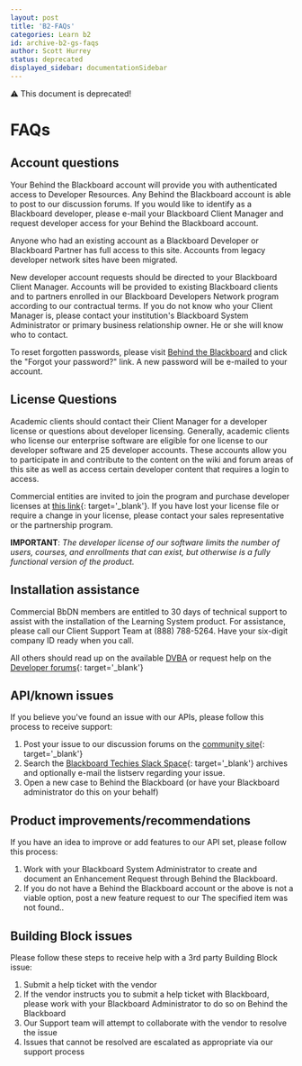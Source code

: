 ```yaml
---
layout: post
title: 'B2-FAQs'
categories: Learn b2
id: archive-b2-gs-faqs
author: Scott Hurrey
status: deprecated
displayed_sidebar: documentationSidebar
---
```


:warning: This document is deprecated!

<VersioningTracker frontMatter={frontMatter}/>

# FAQs

## Account questions

Your Behind the Blackboard account will provide you with authenticated access
to Developer Resources. Any Behind the Blackboard account is able to post to
our discussion forums. If you would like to identify as a Blackboard
developer, please e-mail your Blackboard Client Manager and request developer
access for your Behind the Blackboard account.

Anyone who had an existing account as a Blackboard Developer or Blackboard
Partner has full access to this site. Accounts from legacy developer network
sites have been migrated.

New developer account requests should be directed to your Blackboard Client
Manager. Accounts will be provided to existing Blackboard clients and to
partners enrolled in our Blackboard Developers Network program according to
our contractual terms. If you do not know who your Client Manager is, please
contact your institution's Blackboard System Administrator or primary business
relationship owner. He or she will know who to contact.

To reset forgotten passwords, please visit [Behind the
Blackboard](https://behind.blackboard.com/) and click the "Forgot
your password?" link. A new password will be e-mailed to your account.

## License Questions

Academic clients should contact their Client Manager for a developer license
or questions about developer licensing. Generally, academic clients who
license our enterprise software are eligible for one license to our developer
software and 25 developer accounts. These accounts allow you to participate in
and contribute to the content on the wiki and forum areas of this site as well
as access certain developer content that requires a login to access.

Commercial entities are invited to join the program and purchase developer
licenses at [this link](https://www.blackboard.com/Platforms/learn/Extensions/Partnerships-Program.aspx){: target='\_blank'}. If you have lost your license file or require a change in
your license, please contact your sales representative or the partnership
program.

**IMPORTANT**: _The developer license of our software limits the number of users, courses, and enrollments that can exist, but otherwise is a fully functional version of the product._

## Installation assistance

Commercial BbDN members are entitled to 30 days of technical support to assist
with the installation of the Learning System product. For assistance, please
call our Client Support Team at (888) 788-5264. Have your six-digit company ID
ready when you call.

All others should read up on the available [DVBA](../../../rest-apis/learn/sandbox/what-is-dvaa.md) or request help on the [Developer forums](https://community.blackboard.com/developers){: target='\_blank'}

## API/known issues

If you believe you've found an issue with our APIs, please follow this process
to receive support:

1. Post your issue to our discussion forums on the [community site](https://community.blackboard.com/developers){: target='\_blank'}
2. Search the [Blackboard Techies Slack Space](https://blackboardtechies.s;ack.com){: target='\_blank'} archives and optionally e-mail the listserv regarding your issue.
3. Open a new case to Behind the Blackboard (or have your Blackboard administrator do this on your behalf)

## Product improvements/recommendations

If you have an idea to improve or add features to our API set, please follow
this process:

1. Work with your Blackboard System Administrator to create and document an Enhancement Request through Behind the Blackboard.
2. If you do not have a Behind the Blackboard account or the above is not a viable option, post a new feature request to our The specified item was not found..

## Building Block issues

Please follow these steps to receive help with a 3rd party Building Block
issue:

1. Submit a help ticket with the vendor
2. If the vendor instructs you to submit a help ticket with Blackboard, please work with your Blackboard Administrator to do so on Behind the Blackboard
3. Our Support team will attempt to collaborate with the vendor to resolve the issue
4. Issues that cannot be resolved are escalated as appropriate via our support process

<AuthorBox frontMatter={frontMatter}/>
